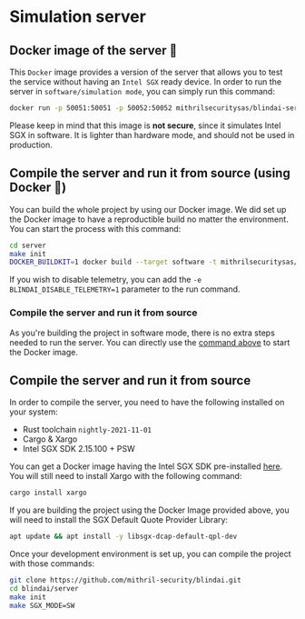 # Simulation server

## Docker image of the server 🐳

This `Docker` image provides a version of the server that allows you to test the service without having an `Intel SGX` ready device. In order to run the server in `software/simulation mode`, you can simply run this command:

```bash
docker run -p 50051:50051 -p 50052:50052 mithrilsecuritysas/blindai-server-sim:latest
```

Please keep in mind that this image is **not secure**, since it simulates Intel SGX in software. It is lighter than hardware mode, and should not be used in production.

## Compile the server and run it from source (using Docker 🐳)

You can build the whole project by using our Docker image. We did set up the Docker image to have a reproductible build no matter the environment. You can start the process with this command:

```bash
cd server
make init
DOCKER_BUILDKIT=1 docker build --target software -t mithrilsecuritysas/blindai-server-sim:latest . -f ./docker/build.dockerfile
```

If you wish to disable telemetry, you can add the `-e BLINDAI_DISABLE_TELEMETRY=1` parameter to the run command.

### Compile the server and run it from source

As you're building the project in software mode, there is no extra steps needed to run the server. You can directly use the [command above](simulation\_server.md#docker-image-of-the-server) to start the Docker image.

## Compile the server and run it from source

In order to compile the server, you need to have the following installed on your system:

* Rust toolchain `nightly-2021-11-01`
* Cargo & Xargo
* Intel SGX SDK 2.15.100 + PSW

You can get a Docker image having the Intel SGX SDK pre-installed [here](https://github.com/apache/incubator-teaclave-sgx-sdk#pulling-a-pre-built-docker-container). You will still need to install Xargo with the following command:

```bash
cargo install xargo
```

If you are building the project using the Docker Image provided above, you will need to install the SGX Default Quote Provider Library:

```bash
apt update && apt install -y libsgx-dcap-default-qpl-dev
```

Once your development environment is set up, you can compile the project with those commands:

```bash
git clone https://github.com/mithril-security/blindai.git
cd blindai/server
make init
make SGX_MODE=SW
```
